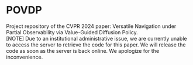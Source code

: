 # POVDP
Project repository of the CVPR 2024 paper: Versatile Navigation under Partial Observability via Value-Guided Diffusion Policy. <br>
[NOTE] Due to an institutional administrative issue, we are currently unable to access the server to retrieve the code for this paper. We will release the code as soon as the server is back online. We apologize for the inconvenience.
